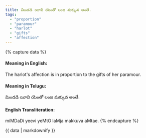 ```yaml
---
title: మిండడి యీవి యెంతో లంజ మక్కువ అంతే.
tags:
  - "proportion"
  - "paramour"
  - "harlot"
  - "gifts"
  - "affection"
---
```


{% capture data %}
#### Meaning in English:
The harlot's affection is in proportion to the gifts of her paramour.

#### Meaning in Telugu:
మిండడి యీవి యెంతో లంజ మక్కువ అంతే.

#### English Transliteration:
miMDaDi yeevi yeMtO laMja makkuva aMtae.
{% endcapture %}

{{ data | markdownify }}

